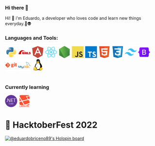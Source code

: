 ### Hi there 👋

<!--
**EduardoBriceno89/EduardoBriceno89** is a ✨ _special_ ✨ repository because its `README.md` (this file) appears on your GitHub profile. -->

Hi! 👋 i'm Eduardo, a developer who loves code and learn new things everyday.👾👽

<div align="left">
    <h3>Languages and Tools:</h3>
    <div>
      <a href="https://www.python.org/"><img src="https://github.com/devicons/devicon/blob/master/icons/python/python-original.svg" width="40" height="40"></a>
      <a href="https://rubyonrails.org/"><img src="https://github.com/devicons/devicon/blob/master/icons/rails/rails-plain-wordmark.svg" width="40" height="40"></a>
    <a href="https://angular.io/"><img src="https://github.com/devicons/devicon/blob/master/icons/angularjs/angularjs-plain.svg" width="40" height="40"></a>
    <a href="https://es.reactjs.org/"><img src="https://github.com/devicons/devicon/blob/master/icons/react/react-original.svg" width="40" height="40"></a>
    <a href="https://nodejs.org/en"><img src="https://github.com/devicons/devicon/blob/master/icons/nodejs/nodejs-original.svg" width="40" height="40"></a>
      <img src="https://github.com/devicons/devicon/blob/master/icons/javascript/javascript-original.svg" width="40" height="40">
      <img src="https://github.com/devicons/devicon/blob/master/icons/typescript/typescript-original.svg" width="40" height="40">
      <img src="https://github.com/devicons/devicon/blob/master/icons/html5/html5-original.svg" width="40" height="40">
      <img src="https://github.com/devicons/devicon/blob/master/icons/css3/css3-original.svg" width="40" height="40">
      <a href="https://tailwindcss.com/"><img src="https://github.com/devicons/devicon/blob/master/icons/tailwindcss/tailwindcss-plain.svg" width="40" height="40"></a>
      <a href="https://getbootstrap.com/"><img src="https://github.com/devicons/devicon/blob/master/icons/bootstrap/bootstrap-original.svg" width="40" height="40"></a>
      <a href="https://git-scm.com/"><img src="https://github.com/devicons/devicon/blob/master/icons/git/git-plain-wordmark.svg" width="40" height="40"></a>
      <a href="https://www.mysql.com/"><img src="https://github.com/devicons/devicon/blob/master/icons/mysql/mysql-original-wordmark.svg" width="40" height="40"></a>
      <a href="https://www.linux.org/"><img src="https://github.com/devicons/devicon/blob/master/icons/linux/linux-original.svg" width="40" height="40"></a>
    </div>
</div>
</br>

### Currently learning
<div align="left">
    <img src="https://github.com/devicons/devicon/blob/master/icons/dotnetcore/dotnetcore-original.svg" width="40" height="40">
    <img src="https://github.com/devicons/devicon/blob/master/icons/laravel/laravel-plain-wordmark.svg" width="40" height="40">
</div>

# :jack_o_lantern: HacktoberFest 2022

[![@eduardobriceno89's Holopin board](https://holopin.me/eduardobriceno89)](https://holopin.io/@eduardobriceno89)
